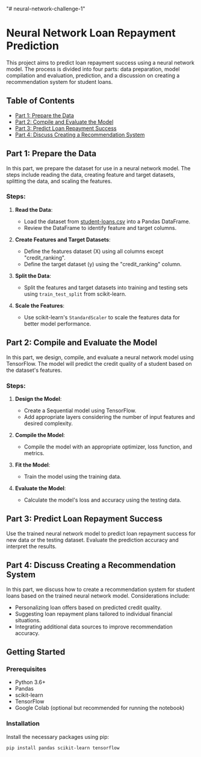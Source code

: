 "# neural-network-challenge-1" 
# Neural Network Loan Repayment Prediction

This project aims to predict loan repayment success using a neural network model. The process is divided into four parts: data preparation, model compilation and evaluation, prediction, and a discussion on creating a recommendation system for student loans.

## Table of Contents
- [Part 1: Prepare the Data](#part-1-prepare-the-data)
- [Part 2: Compile and Evaluate the Model](#part-2-compile-and-evaluate-the-model)
- [Part 3: Predict Loan Repayment Success](#part-3-predict-loan-repayment-success)
- [Part 4: Discuss Creating a Recommendation System](#part-4-discuss-creating-a-recommendation-system)

## Part 1: Prepare the Data

In this part, we prepare the dataset for use in a neural network model. The steps include reading the data, creating feature and target datasets, splitting the data, and scaling the features.

### Steps:
1. **Read the Data**:
    - Load the dataset from [student-loans.csv](https://static.bc-edx.com/ai/ail-v-1-0/m18/lms/datasets/student-loans.csv) into a Pandas DataFrame.
    - Review the DataFrame to identify feature and target columns.

2. **Create Features and Target Datasets**:
    - Define the features dataset (X) using all columns except "credit_ranking".
    - Define the target dataset (y) using the "credit_ranking" column.

3. **Split the Data**:
    - Split the features and target datasets into training and testing sets using `train_test_split` from scikit-learn.

4. **Scale the Features**:
    - Use scikit-learn's `StandardScaler` to scale the features data for better model performance.

## Part 2: Compile and Evaluate the Model

In this part, we design, compile, and evaluate a neural network model using TensorFlow. The model will predict the credit quality of a student based on the dataset's features.

### Steps:
1. **Design the Model**:
    - Create a Sequential model using TensorFlow.
    - Add appropriate layers considering the number of input features and desired complexity.

2. **Compile the Model**:
    - Compile the model with an appropriate optimizer, loss function, and metrics.

3. **Fit the Model**:
    - Train the model using the training data.

4. **Evaluate the Model**:
    - Calculate the model's loss and accuracy using the testing data.

## Part 3: Predict Loan Repayment Success

Use the trained neural network model to predict loan repayment success for new data or the testing dataset. Evaluate the prediction accuracy and interpret the results.

## Part 4: Discuss Creating a Recommendation System

In this part, we discuss how to create a recommendation system for student loans based on the trained neural network model. Considerations include:
- Personalizing loan offers based on predicted credit quality.
- Suggesting loan repayment plans tailored to individual financial situations.
- Integrating additional data sources to improve recommendation accuracy.

## Getting Started

### Prerequisites
- Python 3.6+
- Pandas
- scikit-learn
- TensorFlow
- Google Colab (optional but recommended for running the notebook)

### Installation
Install the necessary packages using pip:
```bash
pip install pandas scikit-learn tensorflow
